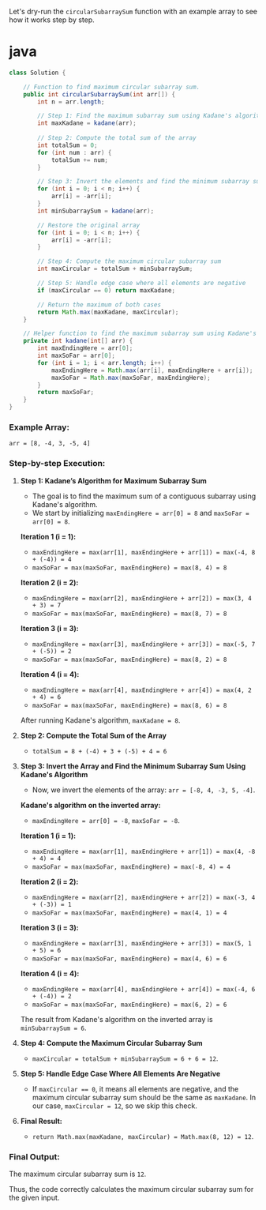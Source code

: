 Let's dry-run the `circularSubarraySum` function with an example array to see how it works step by step.



# java
```java
class Solution {

    // Function to find maximum circular subarray sum.
    public int circularSubarraySum(int arr[]) {
        int n = arr.length;

        // Step 1: Find the maximum subarray sum using Kadane's algorithm
        int maxKadane = kadane(arr);
        
        // Step 2: Compute the total sum of the array
        int totalSum = 0;
        for (int num : arr) {
            totalSum += num;
        }

        // Step 3: Invert the elements and find the minimum subarray sum using Kadane's algorithm
        for (int i = 0; i < n; i++) {
            arr[i] = -arr[i];
        }
        int minSubarraySum = kadane(arr);

        // Restore the original array
        for (int i = 0; i < n; i++) {
            arr[i] = -arr[i];
        }

        // Step 4: Compute the maximum circular subarray sum
        int maxCircular = totalSum + minSubarraySum;

        // Step 5: Handle edge case where all elements are negative
        if (maxCircular == 0) return maxKadane;

        // Return the maximum of both cases
        return Math.max(maxKadane, maxCircular);
    }

    // Helper function to find the maximum subarray sum using Kadane's algorithm
    private int kadane(int[] arr) {
        int maxEndingHere = arr[0];
        int maxSoFar = arr[0];
        for (int i = 1; i < arr.length; i++) {
            maxEndingHere = Math.max(arr[i], maxEndingHere + arr[i]);
            maxSoFar = Math.max(maxSoFar, maxEndingHere);
        }
        return maxSoFar;
    }
}
```

### Example Array:
`arr = [8, -4, 3, -5, 4]`

### Step-by-step Execution:

1. **Step 1: Kadane’s Algorithm for Maximum Subarray Sum**
   - The goal is to find the maximum sum of a contiguous subarray using Kadane's algorithm.
   - We start by initializing `maxEndingHere = arr[0] = 8` and `maxSoFar = arr[0] = 8`.

   **Iteration 1 (i = 1):**
   - `maxEndingHere = max(arr[1], maxEndingHere + arr[1]) = max(-4, 8 + (-4)) = 4`
   - `maxSoFar = max(maxSoFar, maxEndingHere) = max(8, 4) = 8`

   **Iteration 2 (i = 2):**
   - `maxEndingHere = max(arr[2], maxEndingHere + arr[2]) = max(3, 4 + 3) = 7`
   - `maxSoFar = max(maxSoFar, maxEndingHere) = max(8, 7) = 8`

   **Iteration 3 (i = 3):**
   - `maxEndingHere = max(arr[3], maxEndingHere + arr[3]) = max(-5, 7 + (-5)) = 2`
   - `maxSoFar = max(maxSoFar, maxEndingHere) = max(8, 2) = 8`

   **Iteration 4 (i = 4):**
   - `maxEndingHere = max(arr[4], maxEndingHere + arr[4]) = max(4, 2 + 4) = 6`
   - `maxSoFar = max(maxSoFar, maxEndingHere) = max(8, 6) = 8`

   After running Kadane's algorithm, `maxKadane = 8`.

2. **Step 2: Compute the Total Sum of the Array**
   - `totalSum = 8 + (-4) + 3 + (-5) + 4 = 6`

3. **Step 3: Invert the Array and Find the Minimum Subarray Sum Using Kadane's Algorithm**
   - Now, we invert the elements of the array: `arr = [-8, 4, -3, 5, -4]`.
   
   **Kadane's algorithm on the inverted array:**
   - `maxEndingHere = arr[0] = -8`, `maxSoFar = -8`.

   **Iteration 1 (i = 1):**
   - `maxEndingHere = max(arr[1], maxEndingHere + arr[1]) = max(4, -8 + 4) = 4`
   - `maxSoFar = max(maxSoFar, maxEndingHere) = max(-8, 4) = 4`

   **Iteration 2 (i = 2):**
   - `maxEndingHere = max(arr[2], maxEndingHere + arr[2]) = max(-3, 4 + (-3)) = 1`
   - `maxSoFar = max(maxSoFar, maxEndingHere) = max(4, 1) = 4`

   **Iteration 3 (i = 3):**
   - `maxEndingHere = max(arr[3], maxEndingHere + arr[3]) = max(5, 1 + 5) = 6`
   - `maxSoFar = max(maxSoFar, maxEndingHere) = max(4, 6) = 6`

   **Iteration 4 (i = 4):**
   - `maxEndingHere = max(arr[4], maxEndingHere + arr[4]) = max(-4, 6 + (-4)) = 2`
   - `maxSoFar = max(maxSoFar, maxEndingHere) = max(6, 2) = 6`

   The result from Kadane's algorithm on the inverted array is `minSubarraySum = 6`.

4. **Step 4: Compute the Maximum Circular Subarray Sum**
   - `maxCircular = totalSum + minSubarraySum = 6 + 6 = 12`.

5. **Step 5: Handle Edge Case Where All Elements Are Negative**
   - If `maxCircular == 0`, it means all elements are negative, and the maximum circular subarray sum should be the same as `maxKadane`. In our case, `maxCircular = 12`, so we skip this check.

6. **Final Result:**
   - `return Math.max(maxKadane, maxCircular) = Math.max(8, 12) = 12`.

### Final Output:
The maximum circular subarray sum is `12`.

Thus, the code correctly calculates the maximum circular subarray sum for the given input.